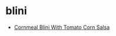 # blini

 * [Cornmeal Blini With Tomato Corn Salsa](index/c/cornmeal-blini-with-tomato-corn-salsa-1225.json)
